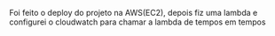 Foi feito o deploy do projeto na AWS(EC2), depois fiz uma lambda e configurei o cloudwatch para chamar a lambda de tempos em tempos
